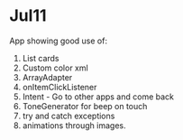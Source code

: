 # Jul11
 App showing good use of:
 1. List cards
 2. Custom color xml
 3. ArrayAdapter
 4. onItemClickListener
 5. Intent - Go to other apps and come back
 6. ToneGenerator for beep on touch
 7. try and catch exceptions
 8. animations through images.


